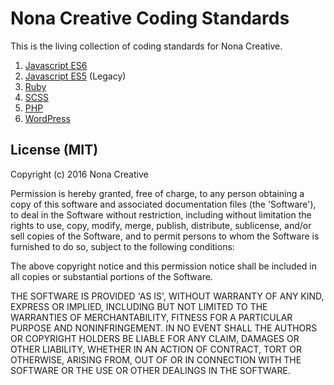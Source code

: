 # Nona Creative Coding Standards
This is the living collection of coding standards for Nona Creative.

1. [Javascript ES6](/javascript) 
1. [Javascript ES5](/javascript) (Legacy)
2. [Ruby](/Ruby)
3. [SCSS](/scss)
4. [PHP](#)
5. [WordPress](#)

## License (MIT)

Copyright (c) 2016 Nona Creative

Permission is hereby granted, free of charge, to any person obtaining
a copy of this software and associated documentation files (the
'Software'), to deal in the Software without restriction, including
without limitation the rights to use, copy, modify, merge, publish,
distribute, sublicense, and/or sell copies of the Software, and to
permit persons to whom the Software is furnished to do so, subject to
the following conditions:

The above copyright notice and this permission notice shall be
included in all copies or substantial portions of the Software.

THE SOFTWARE IS PROVIDED 'AS IS', WITHOUT WARRANTY OF ANY KIND,
EXPRESS OR IMPLIED, INCLUDING BUT NOT LIMITED TO THE WARRANTIES OF
MERCHANTABILITY, FITNESS FOR A PARTICULAR PURPOSE AND NONINFRINGEMENT.
IN NO EVENT SHALL THE AUTHORS OR COPYRIGHT HOLDERS BE LIABLE FOR ANY
CLAIM, DAMAGES OR OTHER LIABILITY, WHETHER IN AN ACTION OF CONTRACT,
TORT OR OTHERWISE, ARISING FROM, OUT OF OR IN CONNECTION WITH THE
SOFTWARE OR THE USE OR OTHER DEALINGS IN THE SOFTWARE.